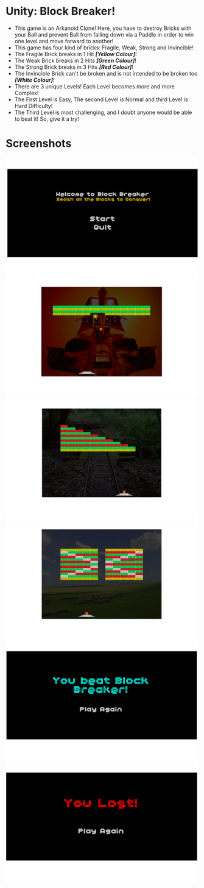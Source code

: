# Unity: Block Breaker!

- This game is an Arkanoid Clone! Here, you have to destroy Bricks with your Ball and prevent Ball from falling down via a Paddle in order to win one level and move forward to another!
- This game has four kind of bricks: Fragile, Weak, Strong and Invincible!
- The Fragile Brick breaks in 1 Hit <b><i>[Yellow Colour]</b></i>!
- The Weak Brick breaks in 2 Hits <b><i>[Green Colour]</b></i>!
- The Strong Brick breaks in 3 Hits <b><i>[Red Colour]</b></i>!
- The Invincible Brick can't be broken and is not intended to be broken too <b><i>[White Colour]</b></i>!
- There are 3 unique Levels! Each Level becomes more and more Complex!
- The First Level is Easy, The second Level is Normal and third Level is Hard Difficulty!
- The Third Level is most challenging, and I doubt anyone would be able to beat it! So, give it a try!

# Screenshots

<center>
  <img src="screenshots/1.png" />
  <img src="screenshots/2.png" />
  <img src="screenshots/3.png" />
  <img src="screenshots/4.png" />
  <img src="screenshots/5.png" />
  <img src="screenshots/6.png" />
</center>
